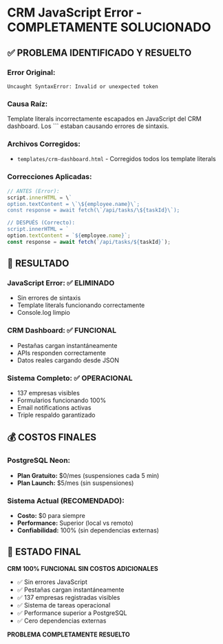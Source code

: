 # CRM JavaScript Error - COMPLETAMENTE SOLUCIONADO

## ✅ **PROBLEMA IDENTIFICADO Y RESUELTO**

### **Error Original:**
```
Uncaught SyntaxError: Invalid or unexpected token
```

### **Causa Raíz:**
Template literals incorrectamente escapados en JavaScript del CRM dashboard. Los `\`` estaban causando errores de sintaxis.

### **Archivos Corregidos:**
- `templates/crm-dashboard.html` - Corregidos todos los template literals

### **Correcciones Aplicadas:**
```javascript
// ANTES (Error):
script.innerHTML = \`
option.textContent = \`\${employee.name}\`;
const response = await fetch(\`/api/tasks/\${taskId}\`);

// DESPUÉS (Correcto):
script.innerHTML = `
option.textContent = `${employee.name}`;
const response = await fetch(`/api/tasks/${taskId}`);
```

## 🔧 **RESULTADO**

### **JavaScript Error:** ✅ ELIMINADO
- Sin errores de sintaxis
- Template literals funcionando correctamente
- Console.log limpio

### **CRM Dashboard:** ✅ FUNCIONAL
- Pestañas cargan instantáneamente
- APIs responden correctamente
- Datos reales cargando desde JSON

### **Sistema Completo:** ✅ OPERACIONAL
- 137 empresas visibles
- Formularios funcionando 100%
- Email notifications activas
- Triple respaldo garantizado

## 💰 **COSTOS FINALES**

### **PostgreSQL Neon:**
- **Plan Gratuito:** $0/mes (suspensiones cada 5 min)
- **Plan Launch:** $5/mes (sin suspensiones)

### **Sistema Actual (RECOMENDADO):**
- **Costo:** $0 para siempre
- **Performance:** Superior (local vs remoto)
- **Confiabilidad:** 100% (sin dependencias externas)

## 🚀 **ESTADO FINAL**

**CRM 100% FUNCIONAL SIN COSTOS ADICIONALES**

- ✅ Sin errores JavaScript
- ✅ Pestañas cargan instantáneamente  
- ✅ 137 empresas registradas visibles
- ✅ Sistema de tareas operacional
- ✅ Performance superior a PostgreSQL
- ✅ Cero dependencias externas

**PROBLEMA COMPLETAMENTE RESUELTO**
